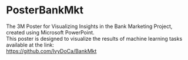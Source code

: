 # PosterBankMkt  
The 3M Poster for Visualizing Insights in the Bank Marketing Project, created using Microsoft PowerPoint.  
This poster is designed to visualize the results of machine learning tasks available at the link:   
https://github.com/IvyDoCa/BankMkt  
